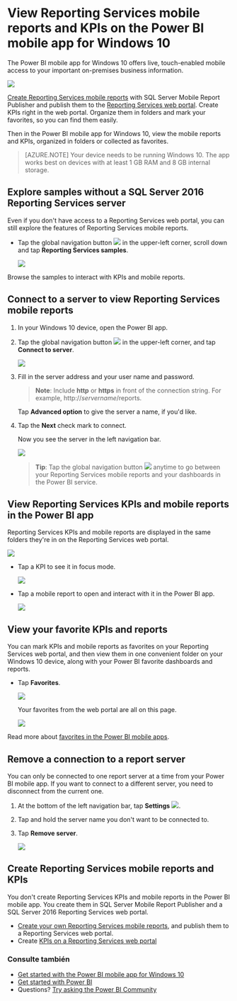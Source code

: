 <properties 
   pageTitle="View Reporting Services mobile reports and KPIs on the Power BI mobile app for Windows 10"
   description="The Power BI mobile app for Windows 10 offers live, touch-enabled mobile access to your important on-premises business information."
   services="powerbi" 
   documentationCenter="" 
   authors="maggiesMSFT" 
   manager="erikre" 
   backup=""
   editor=""
   tags=""
   qualityFocus="no"
   qualityDate=""/>
 
<tags
   ms.service="powerbi"
   ms.devlang="NA"
   ms.topic="article"
   ms.tgt_pltfrm="NA"
   ms.workload="powerbi"
   ms.date="10/14/2016"
   ms.author="maggies"/>

# <a name="view-reporting-services-mobile-reports-and-kpis-on-the-power-bi-mobile-app-for-windows-10"></a>View Reporting Services mobile reports and KPIs on the Power BI mobile app for Windows 10 

The Power BI mobile app for Windows 10 offers live, touch-enabled mobile access to your important on-premises business information. 

![](media/powerbi-mobile-win10-kpis-mobile-reports/power-bi-ssrs-mobile-report.png)

<bpt id="p1">[</bpt>Create Reporting Services mobile reports<ept id="p1">](https://msdn.microsoft.com/library/mt652547.aspx)</ept> with SQL Server Mobile Report Publisher and publish them to the <bpt id="p2">[</bpt>Reporting Services web portal<ept id="p2">](https://msdn.microsoft.com/library/mt637133.aspx)</ept>. Create KPIs right in the web portal. Organize them in folders and mark your favorites, so you can find them easily. 

Then in the Power BI mobile app for Windows 10, view the mobile reports and KPIs, organized in folders or collected as favorites. 

> [AZURE.NOTE]  Your device needs to be running Windows 10. The app works best on devices with at least 1 GB RAM and 8 GB internal storage.

## <a name="explore-samples-without-a-sql-server-2016-reporting-services-server"></a>Explore samples without a SQL Server 2016 Reporting Services server

Even if you don't have access to a Reporting Services web portal, you can still explore the features of Reporting Services mobile reports. 

-  Tap the global navigation button <ph id="ph1">![](media/powerbi-mobile-win10-kpis-mobile-reports/powerbi_windows10_options_icon.png)</ph> in the upper-left corner, scroll down and tap <bpt id="p1">**</bpt>Reporting Services samples<ept id="p1">**</ept>.

    ![](media/powerbi-mobile-win10-kpis-mobile-reports/power-bi-windows-10-ssrs-samples-menu.png)

Browse the samples to interact with KPIs and mobile reports.

## <a name="connect-to-a-server-to-view-reporting-services-mobile-reports"></a>Connect to a server to view Reporting Services mobile reports 

1.  In your Windows 10 device, open the Power BI app.
  
2.  Tap the global navigation button <ph id="ph1">![](media/powerbi-mobile-win10-kpis-mobile-reports/powerbi_windows10_options_icon.png)</ph> in the upper-left corner, and tap <bpt id="p1">**</bpt>Connect to server<ept id="p1">**</ept>.

    ![](media/powerbi-mobile-win10-kpis-mobile-reports/power-bi-windows-10-ssrs-connect-server-menu.png)


4. Fill in the server address and your user name and password.

    ><bpt id="p1">**</bpt>Note<ept id="p1">**</ept>: Include <bpt id="p2">**</bpt>http<ept id="p2">**</ept> or <bpt id="p3">**</bpt>https<ept id="p3">**</ept> in front of the connection string. For example, http://<bpt id="p1">*</bpt>servername<ept id="p1">*</ept>/reports.

    Tap <bpt id="p1">**</bpt>Advanced option<ept id="p1">**</ept> to give the server a name, if you'd like.

5.  Tap the <bpt id="p1">**</bpt>Next<ept id="p1">**</ept> check mark to connect. 

    Now you see the server in the left navigation bar.

    ![](media/powerbi-mobile-win10-kpis-mobile-reports/power-bi-ssrs-mobile-report-server.png)

    ><bpt id="p1">**</bpt>Tip<ept id="p1">**</ept>: Tap the global navigation button <ph id="ph1">![](media/powerbi-mobile-win10-kpis-mobile-reports/powerbi_windows10_options_icon.png)</ph> anytime to go between your Reporting Services mobile reports and your dashboards in the Power BI service. 

## <a name="view-reporting-services-kpis-and-mobile-reports-in-the-power-bi-app"></a>View Reporting Services KPIs and mobile reports in the Power BI app

Reporting Services KPIs and mobile reports are displayed in the same folders they're in on the Reporting Services web portal.

![](media/powerbi-mobile-win10-kpis-mobile-reports/power-bi-ssrs-mobile-report-folders.png)

- Tap a KPI to see it in focus mode.

    ![](media/powerbi-mobile-win10-kpis-mobile-reports/power-bi-ssrs-mobile-report-kpis.png)

- Tap a mobile report to open and interact with it in the Power BI app.

    ![](media/powerbi-mobile-win10-kpis-mobile-reports/power-bi-ssrs-mobile-report.png)

## <a name="view-your-favorite-kpis-and-reports"></a>View your favorite KPIs and reports

You can mark KPIs and mobile reports as favorites on your Reporting Services web portal, and then view them in one convenient folder on your Windows 10 device, along with your Power BI favorite dashboards and reports.

-  Tap <bpt id="p1">**</bpt>Favorites<ept id="p1">**</ept>.

    ![](media/powerbi-mobile-win10-kpis-mobile-reports/power-bi-ssrs-mobile-report-favorite-menu.png)
   
    Your favorites from the web portal are all on this page.

    ![](media/powerbi-mobile-win10-kpis-mobile-reports/power-bi-windows-10-ssrs-favorites.png)

Read more about <bpt id="p1">[</bpt>favorites in the Power BI mobile apps<ept id="p1">](powerbi-mobile-favorites.md)</ept>.


## <a name="remove-a-connection-to-a-report-server"></a>Remove a connection to a report server

You can only be connected to one report server at a time from your Power BI mobile app. If you want to connect to a different server, you need to disconnect from the current one.

1. At the bottom of the left navigation bar, tap <bpt id="p1">**</bpt>Settings<ept id="p1">**</ept> <ph id="ph1">![](media/powerbi-mobile-win10-kpis-mobile-reports/power-bi-settings-icon.png)</ph>.
2. Tap and hold the server name you don't want to be connected to.
3. Tap <bpt id="p1">**</bpt>Remove server<ept id="p1">**</ept>.

    ![](media/powerbi-mobile-win10-kpis-mobile-reports/power-bi-windows-10-ssrs-remove-server-menu.png)


## <a name="create-reporting-services-mobile-reports-and-kpis"></a>Create Reporting Services mobile reports and KPIs

You don't create Reporting Services KPIs and mobile reports in the Power BI mobile app. You create them in SQL Server Mobile Report Publisher and a SQL Server 2016 Reporting Services web portal.

- <bpt id="p1">[</bpt>Create your own Reporting Services mobile reports<ept id="p1">](https://msdn.microsoft.com/library/mt652547.aspx)</ept>, and publish them to a Reporting Services web portal.
- Create <bpt id="p1">[</bpt>KPIs on a Reporting Services web portal<ept id="p1">](https://msdn.microsoft.com/library/mt683632.aspx)</ept>

### <a name="see-also"></a>Consulte también  
- <bpt id="p1">[</bpt>Get started with the Power BI mobile app for Windows 10<ept id="p1">](powerbi-mobile-win10phone-app-get-started.md)</ept>  
- <bpt id="p1">[</bpt>Get started with Power BI<ept id="p1">](powerbi-service-get-started.md)</ept>  
- Questions? <bpt id="p1">[</bpt>Try asking the Power BI Community<ept id="p1">](http://community.powerbi.com/)</ept>